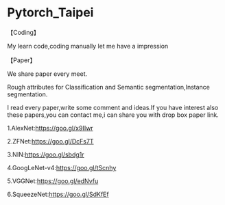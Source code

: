 # Pytorch_Taipei

【Coding】

My learn code,coding manually let me have a impression

【Paper】

We share paper every meet.

Rough attributes for Classification and Semantic segmentation,Instance segmentation.

I read every paper,write some comment and ideas.If you have interest also these papers,you can contact me,i can share you with drop box paper link.

1.AlexNet:https://goo.gl/x9IIwr

2.ZFNet:https://goo.gl/DcFs7T

3.NIN:https://goo.gl/sbdg1r

4.GoogLeNet-v4:https://goo.gl/tScnhy

5.VGGNet:https://goo.gl/edNvfu 

6.SqueezeNet:https://goo.gl/SdKfEf

